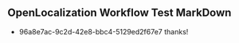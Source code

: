 ## OpenLocalization Workflow Test MarkDown
* 96a8e7ac-9c2d-42e8-bbc4-5129ed2f67e7 thanks!

<!--HONumber=Aug16_HO4-->


